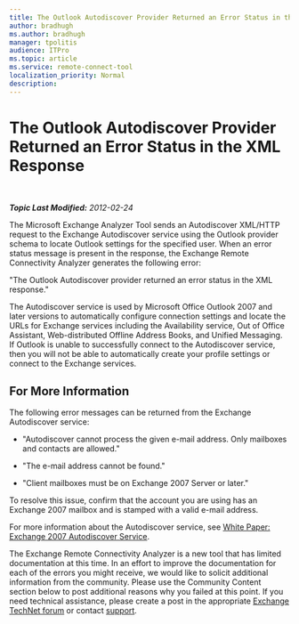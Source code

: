 ```yaml
---
title: The Outlook Autodiscover Provider Returned an Error Status in the XML Response
author: bradhugh
ms.author: bradhugh
manager: tpolitis
audience: ITPro 
ms.topic: article 
ms.service: remote-connect-tool
localization_priority: Normal
description: 
---
```


<div data-xmlns="http://www.w3.org/1999/xhtml">

<div class="topic" data-xmlns="http://www.w3.org/1999/xhtml" data-msxsl="urn:schemas-microsoft-com:xslt" data-cs="http://msdn.microsoft.com/en-us/">

<div data-asp="http://msdn2.microsoft.com/asp">

# The Outlook Autodiscover Provider Returned an Error Status in the XML Response

</div>

<div id="mainSection">

<div id="mainBody">

<span> </span>

_**Topic Last Modified:** 2012-02-24_

The Microsoft Exchange Analyzer Tool sends an Autodiscover XML/HTTP request to the Exchange Autodiscover service using the Outlook provider schema to locate Outlook settings for the specified user. When an error status message is present in the response, the Exchange Remote Connectivity Analyzer generates the following error:

"The Outlook Autodiscover provider returned an error status in the XML response."

The Autodiscover service is used by Microsoft Office Outlook 2007 and later versions to automatically configure connection settings and locate the URLs for Exchange services including the Availability service, Out of Office Assistant, Web-distributed Offline Address Books, and Unified Messaging. If Outlook is unable to successfully connect to the Autodiscover service, then you will not be able to automatically create your profile settings or connect to the Exchange services.

<div>

## For More Information

The following error messages can be returned from the Exchange Autodiscover service:

  - "Autodiscover cannot process the given e-mail address. Only mailboxes and contacts are allowed."

  - "The e-mail address cannot be found."

  - "Client mailboxes must be on Exchange 2007 Server or later."

To resolve this issue, confirm that the account you are using has an Exchange 2007 mailbox and is stamped with a valid e-mail address.

For more information about the Autodiscover service, see [White Paper: Exchange 2007 Autodiscover Service](http://go.microsoft.com/fwlink/?linkid=157773).

The Exchange Remote Connectivity Analyzer is a new tool that has limited documentation at this time. In an effort to improve the documentation for each of the errors you might receive, we would like to solicit additional information from the community. Please use the Community Content section below to post additional reasons why you failed at this point. If you need technical assistance, please create a post in the appropriate [Exchange TechNet forum](http://go.microsoft.com/fwlink/?linkid=73420) or contact [support](http://go.microsoft.com/fwlink/?linkid=8158).

</div>

</div>

<span> </span>

</div>

</div>

</div>


